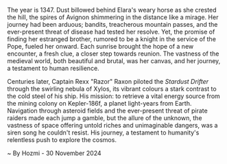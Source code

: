 
The year is 1347.  Dust billowed behind Elara's weary horse as she crested the hill, the spires of Avignon shimmering in the distance like a mirage.  Her journey had been arduous; bandits, treacherous mountain passes, and the ever-present threat of disease had tested her resolve.  Yet, the promise of finding her estranged brother, rumored to be a knight in the service of the Pope, fueled her onward.  Each sunrise brought the hope of a new encounter, a fresh clue, a closer step towards reunion.  The vastness of the medieval world, both beautiful and brutal, was her canvas, and her journey, a testament to human resilience.

Centuries later, Captain Rexx "Razor" Raxon piloted the *Stardust Drifter* through the swirling nebula of Xylos, its vibrant colours a stark contrast to the cold steel of his ship.  His mission: to retrieve a vital energy source from the mining colony on Kepler-186f, a planet light-years from Earth.  Navigation through asteroid fields and the ever-present threat of pirate raiders made each jump a gamble, but the allure of the unknown, the vastness of space offering untold riches and unimaginable dangers, was a siren song he couldn't resist.  His journey, a testament to humanity's relentless push to explore the cosmos.

~ By Hozmi - 30 November 2024
